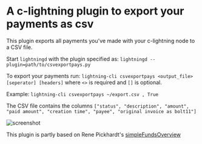 # A c-lightning plugin to export your payments as csv

This plugin exports all payments you've made with your c-lightning node to a CSV file.

Start `lightningd` with the plugin specified as: `lightningd --plugin=path/to/csvexportpays.py`

To export your payments run: `lightning-cli csvexportpays <output_file> [seperator] [headers]` where `<>` is required and `[]` is optional.

Example: `lightning-cli csvexportpays ~/export.csv , True`

The CSV file contains the columns `["status", "description", "amount", "paid amount", "creation time", "payee", "original invoice as bolt11"]`

![screenshot](https://raw.githubusercontent.com/0xB10C/c-ligthning-plugin-csvexportpays/master/screenshot.png)

This plugin is partly based on Rene Pickhardt's [simpleFundsOverview](https://github.com/renepickhardt/c-lightning-plugin-collection)
